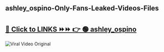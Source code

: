 
 ## ashley_ospino-Only-Fans-Leaked-Videos-Files

# <h2><a href="https://mediaupload.pro?ashley_ospino">🔗 Click to LINKS ⏩⏩ 👉 🟢 ashley_ospino </a></h2>

<a href="https://mediaupload.pro?ashley_ospino" rel="nofollow" data-target="animated-image.originalLink"><img src="https://i.ibb.co.com/xMMVF88/686577567.gif" alt="Viral Video Original" style="max-width: 100%; display: inline-block;" data-target="animated-image.originalImage"></a>